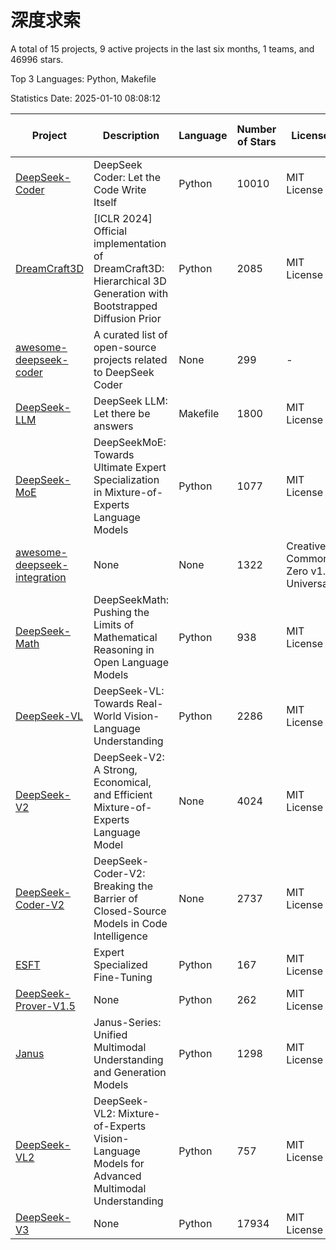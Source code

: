 # 深度求索

A total of 15 projects, 9 active projects in the last six months, 1 teams, and 46996 stars.

Top 3 Languages: Python, Makefile

Statistics Date: 2025-01-10 08:08:12

| Project | Description | Language | Number of Stars | License | Creation Date | Last Updated Date | Last Pushed Date |
| --- | --- | --- | --- | --- | --- | --- | --- |
| [DeepSeek-Coder](https://github.com/deepseek-ai/DeepSeek-Coder) | DeepSeek Coder: Let the Code Write Itself | Python | 10010 | MIT License | 2023-10-20 | 2025-01-10 | 2024-05-21 |
| [DreamCraft3D](https://github.com/deepseek-ai/DreamCraft3D) | [ICLR 2024] Official implementation of DreamCraft3D: Hierarchical 3D Generation with Bootstrapped Diffusion Prior | Python | 2085 | MIT License | 2023-10-23 | 2025-01-09 | 2024-08-21 |
| [awesome-deepseek-coder](https://github.com/deepseek-ai/awesome-deepseek-coder) | A curated list of open-source projects related to DeepSeek Coder | None | 299 | - | 2023-11-06 | 2025-01-10 | 2024-04-03 |
| [DeepSeek-LLM](https://github.com/deepseek-ai/DeepSeek-LLM) | DeepSeek LLM: Let there be answers | Makefile | 1800 | MIT License | 2023-11-29 | 2025-01-10 | 2024-02-04 |
| [DeepSeek-MoE](https://github.com/deepseek-ai/DeepSeek-MoE) | DeepSeekMoE: Towards Ultimate Expert Specialization in Mixture-of-Experts Language Models | Python | 1077 | MIT License | 2024-01-02 | 2025-01-10 | 2024-01-16 |
| [awesome-deepseek-integration](https://github.com/deepseek-ai/awesome-deepseek-integration) | None | None | 1322 | Creative Commons Zero v1.0 Universal | 2024-01-11 | 2025-01-10 | 2025-01-08 |
| [DeepSeek-Math](https://github.com/deepseek-ai/DeepSeek-Math) | DeepSeekMath: Pushing the Limits of Mathematical Reasoning in Open Language Models | Python | 938 | MIT License | 2024-02-05 | 2025-01-10 | 2024-04-15 |
| [DeepSeek-VL](https://github.com/deepseek-ai/DeepSeek-VL) | DeepSeek-VL: Towards Real-World Vision-Language Understanding | Python | 2286 | MIT License | 2024-03-07 | 2025-01-10 | 2024-04-24 |
| [DeepSeek-V2](https://github.com/deepseek-ai/DeepSeek-V2) | DeepSeek-V2: A Strong, Economical, and Efficient Mixture-of-Experts Language Model | None | 4024 | MIT License | 2024-04-22 | 2025-01-09 | 2024-09-25 |
| [DeepSeek-Coder-V2](https://github.com/deepseek-ai/DeepSeek-Coder-V2) | DeepSeek-Coder-V2: Breaking the Barrier of Closed-Source Models in Code Intelligence | None | 2737 | MIT License | 2024-06-14 | 2025-01-10 | 2024-09-24 |
| [ESFT](https://github.com/deepseek-ai/ESFT) | Expert Specialized Fine-Tuning | Python | 167 | MIT License | 2024-07-04 | 2025-01-09 | 2024-09-22 |
| [DeepSeek-Prover-V1.5](https://github.com/deepseek-ai/DeepSeek-Prover-V1.5) | None | Python | 262 | MIT License | 2024-08-15 | 2025-01-09 | 2024-08-16 |
| [Janus](https://github.com/deepseek-ai/Janus) | Janus-Series: Unified Multimodal Understanding and Generation Models | Python | 1298 | MIT License | 2024-10-18 | 2025-01-09 | 2024-11-13 |
| [DeepSeek-VL2](https://github.com/deepseek-ai/DeepSeek-VL2) | DeepSeek-VL2: Mixture-of-Experts Vision-Language Models for Advanced Multimodal Understanding | Python | 757 | MIT License | 2024-12-13 | 2025-01-10 | 2024-12-30 |
| [DeepSeek-V3](https://github.com/deepseek-ai/DeepSeek-V3) | None | Python | 17934 | MIT License | 2024-12-26 | 2025-01-10 | 2025-01-07 |
